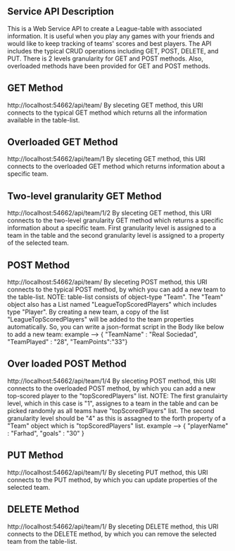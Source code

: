 ## Service API Description

This is a Web Service API to create a League-table with associated information. It is useful when you play any games with your friends and would like to keep tracking of teams' scores and best players. The API includes the typical CRUD operations including GET, POST, DELETE, and PUT. There is 2 levels granularity for GET and POST methods. Also, overloaded methods have been provided for GET and POST methods.

## GET Method

http://localhost:54662/api/team/ 
By sleceting GET method, this URI connects to the typical GET method which returns all the information available in the table-list.

## Overloaded GET Method

http://localhost:54662/api/team/1 
By sleceting GET method, this URI connects to the overloaded GET method which returns information about a specific team.

## Two-level granularity GET Method

http://localhost:54662/api/team/1/2 
By sleceting GET method, this URI connects to the two-level granularity GET method which returns a specific information about a specific team. First granularity level is assigned to a team in the table and the second granularity level is assigned to a property of the selected team.

## POST Method

http://localhost:54662/api/team/ 
By sleceting POST method, this URI connects to the typical POST method, by which you can add a new team to the table-list. NOTE: table-list consists of object-type "Team". The "Team" object also has a List named "LeagueTopScoredPlayers" which includes type "Player". By creating a new team, a copy of the list "LeagueTopScoredPlayers" will be added to the team properties automatically. So, you can write a json-format script in the Body like below to add a new team: example --> { "TeamName" : "Real Sociedad", "TeamPlayed" : "28", "TeamPoints":"33"}

## Over loaded POST Method

http://localhost:54662/api/team/1/4 
By sleceting POST method, this URI connects to the overloaded POST method, by which you can add a new top-scored player to the "topScoredPlayers" list. NOTE: The first granulairty level, which in this case is "1", assignes to a team in the table and can be picked randomly as all teams have "topScoredPlayers" list. The second granularity level should be "4" as this is assagned to the forth property of a "Team" object which is "topScoredPlayers" list. example --> { "playerName" : "Farhad", "goals" : "30" }

## PUT Method

http://localhost:54662/api/team/1/ 
By sleceting PUT method, this URI connects to the PUT method, by which you can update properties of the selected team.

## DELETE Method

http://localhost:54662/api/team/1/ 
By sleceting DELETE method, this URI connects to the DELETE method, by which you can remove the selected team from the table-list.
